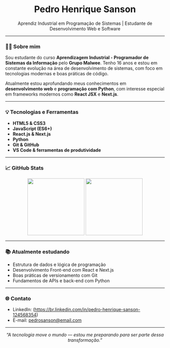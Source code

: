 <h1 align="center">Pedro Henrique Sanson</h1>

<p align="center">
  Aprendiz Industrial em Programação de Sistemas | Estudante de Desenvolvimento Web e Software
</p>

---

### 👨‍💻 Sobre mim

Sou estudante do curso **Aprendizagem Industrial - Programador de Sistemas da Informação** pelo **Grupo Malwee**. Tenho 16 anos e estou em constante evolução na área de desenvolvimento de sistemas, com foco em tecnologias modernas e boas práticas de código.

Atualmente estou aprofundando meus conhecimentos em **desenvolvimento web** e **programação com Python**, com interesse especial em frameworks modernos como **React JSX** e **Next.js**.

---

### 💡 Tecnologias e Ferramentas

- **HTML5 & CSS3**
- **JavaScript (ES6+)**
- **React.js & Next.js**
- **Python**
- **Git & GitHub**
- **VS Code & ferramentas de produtividade**

---

### 📈 GitHub Stats

<div align="center">
  <img height="180em" src="https://github-readme-stats.vercel.app/api?username=sansonpedro&show_icons=true&theme=github_dark&hide_title=true&hide_border=true"/>
  <img height="180em" src="https://github-readme-stats.vercel.app/api/top-langs/?username=sansonpedro&layout=compact&theme=github_dark&hide_border=true"/>
</div>

---

### 📚 Atualmente estudando

- Estrutura de dados e lógica de programação
- Desenvolvimento Front-end com React e Next.js
- Boas práticas de versionamento com Git
- Fundamentos de APIs e back-end com Python

---

### 🌐 Contato

- LinkedIn: (https://br.linkedin.com/in/pedro-henrique-sanson-124568354)   
- E-mail: pedrosanson@email.com 

---

<p align="center">
  <i>“A tecnologia move o mundo — estou me preparando para ser parte dessa transformação.”</i>
</p>
